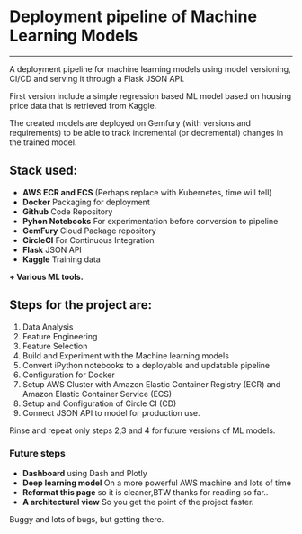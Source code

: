 # Deployment pipeline of Machine Learning Models

---


A deployment pipeline for machine learning models using model versioning, CI/CD and serving it through a Flask JSON API.

First version include a simple regression based ML model based on housing price data that is retrieved from Kaggle. 

The created models are deployed on Gemfury (with versions and requirements) to be able to track incremental (or decremental) changes in the trained model.

## Stack used:

* **AWS ECR and ECS** (Perhaps replace with Kubernetes, time will tell) 
* **Docker** Packaging for deployment
* **Github** Code Repository
* **Pyhon Notebooks** For experimentation before conversion to pipeline
* **GemFury** Cloud Package repository
* **CircleCI** For Continuous Integration
* **Flask**  JSON API
* **Kaggle** Training data

**+ Various ML tools.**



## Steps for the project are:

1. Data Analysis
2. Feature Engineering
3. Feature Selection
4. Build and Experiment with the Machine learning models 
5. Convert iPython notebooks to a deployable and updatable pipeline
6. Configuration for Docker
7. Setup AWS Cluster with Amazon Elastic Container Registry (ECR) and
   Amazon Elastic Container Service (ECS)
8. Setup and Configuration of Circle CI (CD)
9. Connect JSON API to model for production use.
 

Rinse and repeat only steps 2,3 and 4 for future versions of ML models.

### Future steps
* **Dashboard** using Dash and Plotly 
* **Deep learning model** On a more powerful AWS machine and lots of time
* **Reformat this page** so it is cleaner,BTW thanks for reading so far.. 
* **A architectural view** So you get the point of the project faster.


Buggy and lots of bugs, but getting there.


  
